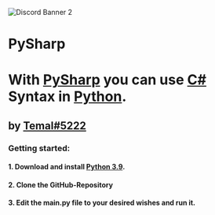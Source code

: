 ![Discord Banner 2](https://discordapp.com/api/guilds/905565458500034621/widget.png?style=banner2)
# PySharp
<h1>With <a href="https://github.com/temal32/PySharp">PySharp</a> you can use <a target=”_blank” href="https://docs.microsoft.com/en-us/dotnet/csharp/tour-of-csharp/">C#</a> Syntax in <a target=”_blank” href="https://python.org">Python</a>.</h1>
<h2>by <a href="https://temal.cf">Temal#5222</a></h2>
<h3>Getting started:</h3>
<h4>1. Download and install <a href="https://www.python.org/downloads/release/python-390/Python 3.9">Python 3.9</a>.</h4>
<h4>2. Clone the GitHub-Repository</h4>
<h4>3. Edit the main.py file to your desired wishes and run it.</h4>
